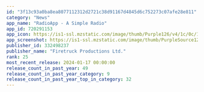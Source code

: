 ```yaml
---
id: "3f13c93a0ba8ea8077112312d2721c38d91167d4845d6c752273c07afe28e811"
category: "News"
app_name: "RadioApp - A Simple Radio"
app_id: 720291153
app_icon: https://is1-ssl.mzstatic.com/image/thumb/Purple126/v4/1c/0c/1f/1c0c1fc2-4663-ae66-bddf-5a94bf3f9aa5/AppIconFree-0-0-1x_U007emarketing-0-0-0-4-0-0-85-220.png/1024x1024bb.png
app_screenshot: https://is1-ssl.mzstatic.com/image/thumb/PurpleSource124/v4/db/28/34/db283442-f65f-d3e3-d6c5-18e8a52feca1/07f1c033-1b8b-4a9a-a447-cab37d3a9023_iPhone_11_Pro_Max-01.png/1242x2688bb.png
publisher_id: 332498237
publisher_name: "Firetruck Productions Ltd."
rank: 25
most_recent_release: 2024-01-17 00:00:00
release_count_in_past_year: 49
release_count_in_past_year_category: 9
release_count_in_past_year_top_in_category: 32
---
```

